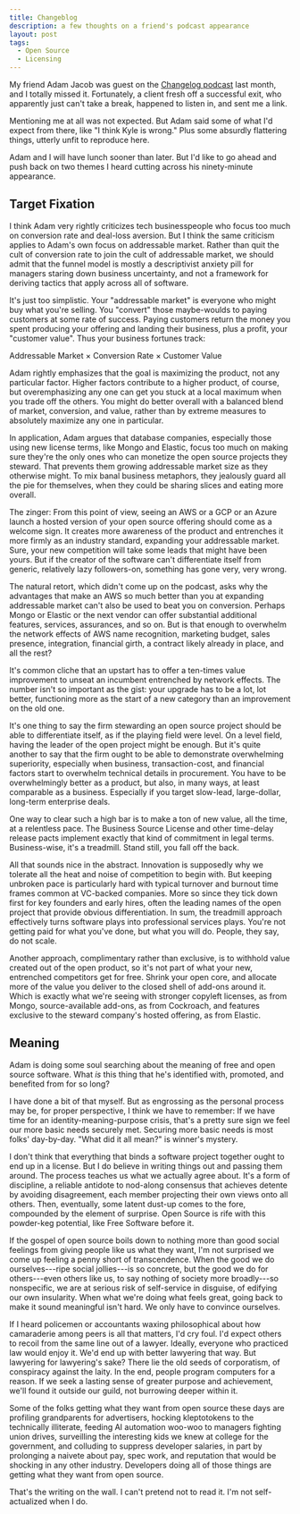 ```yaml
---
title: Changeblog
description: a few thoughts on a friend's podcast appearance
layout: post
tags:
  - Open Source
  - Licensing
---
```


My friend Adam Jacob was guest on the [Changelog podcast](https://changelog.com/podcast/353) last month, and I totally missed it.  Fortunately, a client fresh off a successful exit, who apparently just can't take a break, happened to listen in, and sent me a link.

Mentioning me at all was not expected.  But Adam said some of what I'd expect from there, like "I think Kyle is wrong."  Plus some absurdly flattering things, utterly unfit to reproduce here.

Adam and I will have lunch sooner than later.  But I'd like to go ahead and push back on two themes I heard cutting across his ninety-minute appearance.

## Target Fixation

I think Adam very rightly criticizes tech businesspeople who focus too much on conversion rate and deal-loss aversion.  But I think the same criticism applies to Adam's own focus on addressable market.  Rather than quit the cult of conversion rate to join the cult of addressable market, we should admit that the funnel model is mostly a descriptivist anxiety pill for managers staring down business uncertainty, and not a framework for deriving tactics that apply across all of software.

It's just too simplistic.  Your "addressable market" is everyone who might buy what you're selling.  You "convert" those maybe-woulds to paying customers at some rate of success.  Paying customers return the money you spent producing your offering and landing their business, plus a profit, your "customer value".  Thus your business fortunes track:

Addressable Market &times; Conversion Rate &times; Customer Value

Adam rightly emphasizes that the goal is maximizing the product, not any particular factor.  Higher factors contribute to a higher product, of course, but overemphasizing any one can get you stuck at a local maximum when you trade off the others.  You might do better overall with a balanced blend of market, conversion, and value, rather than by extreme measures to absolutely maximize any one in particular.

In application, Adam argues that database companies, especially those using new license terms, like Mongo and Elastic, focus too much on making sure they're the only ones who can monetize the open source projects they steward.  That prevents them growing addressable market size as they otherwise might.  To mix banal business metaphors, they jealously guard all the pie for themselves, when they could be sharing slices and eating more overall.

The zinger:  From this point of view, seeing an AWS or a GCP or an Azure launch a hosted version of your open source offering should come as a welcome sign.  It creates more awareness of the product and entrenches it more firmly as an industry standard, expanding your addressable market.  Sure, your new competition will take some leads that might have been yours.  But if the creator of the software can't differentiate itself from generic, relatively lazy followers-on, something has gone very, very wrong.

The natural retort, which didn't come up on the podcast, asks why the advantages that make an AWS so much better than you at expanding addressable market can't also be used to beat you on conversion.  Perhaps Mongo or Elastic or the next vendor can offer substantial additional features, services, assurances, and so on.  But is that enough to overwhelm the network effects of AWS name recognition, marketing budget, sales presence, integration, financial girth, a contract likely already in place, and all the rest?

It's common cliche that an upstart has to offer a ten-times value improvement to unseat an incumbent entrenched by network effects.  The number isn't so important as the gist: your upgrade has to be a lot, lot better, functioning more as the start of a new category than an improvement on the old one.

It's one thing to say the firm stewarding an open source project should be able to differentiate itself, as if the playing field were level.  On a level field, having the leader of the open project might be enough.  But it's quite another to say that the firm ought to be able to demonstrate overwhelming superiority, especially when business, transaction-cost, and financial factors start to overwhelm technical details in procurement.  You have to be overwhelmingly better as a product, but also, in many ways, at least comparable as a business.  Especially if you target slow-lead, large-dollar, long-term enterprise deals.

One way to clear such a high bar is to make a ton of new value, all the time, at a relentless pace.  The Business Source License and other time-delay release pacts implement exactly that kind of commitment in legal terms.  Business-wise, it's a treadmill.  Stand still, you fall off the back.

All that sounds nice in the abstract.  Innovation is supposedly why we tolerate all the heat and noise of competition to begin with.  But keeping unbroken pace is particularly hard with typical turnover and burnout time frames common at VC-backed companies.  More so since they tick down first for key founders and early hires, often the leading names of the open project that provide obvious differentiation.  In sum, the treadmill approach effectively turns software plays into professional services plays.  You're not getting paid for what you've done, but what you will do.  People, they say, do not scale.

Another approach, complimentary rather than exclusive, is to withhold value created out of the open product, so it's not part of what your new, entrenched competitors get for free.  Shrink your open core, and allocate more of the value you deliver to the closed shell of add-ons around it.  Which is exactly what we're seeing with stronger copyleft licenses, as from Mongo, source-available add-ons, as from Cockroach, and features exclusive to the steward company's hosted offering, as from Elastic.

## Meaning

Adam is doing some soul searching about the meaning of free and open source software.  What _is_ this thing that he's identified with, promoted, and benefited from for so long?

I have done a bit of that myself.  But as engrossing as the personal process may be, for proper perspective, I think we have to remember:  If we have time for an identity-meaning-purpose crisis, that's a pretty sure sign we feel our more basic needs securely met.  Securing more basic needs is most folks' day-by-day.  "What did it all mean?" is winner's mystery.

I don't think that everything that binds a software project together ought to end up in a license.  But I do believe in writing things out and passing them around.  The process teaches us what we actually agree about.  It's a form of discipline, a reliable antidote to nod-along consensus that achieves detente by avoiding disagreement, each member projecting their own views onto all others.  Then, eventually, some latent dust-up comes to the fore, compounded by the element of surprise.  Open Source is rife with this powder-keg potential, like Free Software before it.

If the gospel of open source boils down to nothing more than good social feelings from giving people like us what they want, I'm not surprised we come up feeling a penny short of transcendence.  When the good we do ourselves---ripe social jollies---is so concrete, but the good we do for others---even others like us, to say nothing of society more broadly---so nonspecific, we are at serious risk of self-service in disguise, of edifying our own insularity.  When what we're doing what feels great, going back to make it sound meaningful isn't hard.  We only have to convince ourselves.

If I heard policemen or accountants waxing philosophical about how camaraderie among peers is all that matters, I'd cry foul.  I'd expect others to recoil from the same line out of a lawyer.  Ideally, everyone who practiced law would enjoy it.  We'd end up with better lawyering that way.  But lawyering for lawyering's sake?  There lie the old seeds of corporatism, of conspiracy against the laity.  In the end, people program computers for a reason.  If we seek a lasting sense of greater purpose and achievement, we'll found it outside our guild, not burrowing deeper within it.

Some of the folks getting what they want from open source these days are profiling grandparents for advertisers, hocking kleptotokens to the technically illiterate, feeding AI automation woo-woo to managers fighting union drives, surveilling the interesting kids we knew at college for the government, and colluding to suppress developer salaries, in part by prolonging a naivete about pay, spec work, and reputation that would be shocking in any other industry.  Developers doing all of those things are getting what they want from open source.

That's the writing on the wall.  I can't pretend not to read it.  I'm not self-actualized when I do.
